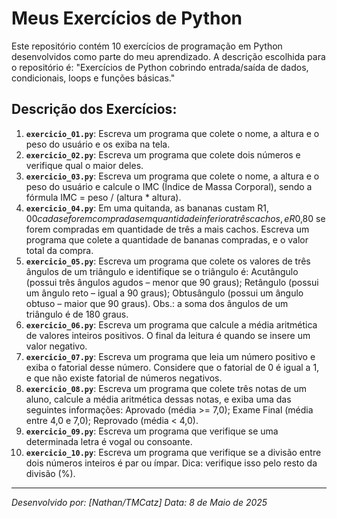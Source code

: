# Meus Exercícios de Python

Este repositório contém 10 exercícios de programação em Python desenvolvidos como parte do meu aprendizado. A descrição escolhida para o repositório é: "Exercícios de Python cobrindo entrada/saída de dados, condicionais, loops e funções básicas."

## Descrição dos Exercícios:

1.  **`exercicio_01.py`**: Escreva um programa que colete o nome, a altura e o peso do usuário e os exiba na tela.
2.  **`exercicio_02.py`**: Escreva um programa que colete dois números e verifique qual o maior deles.
3.  **`exercicio_03.py`**: Escreva um programa que colete o nome, a altura e o peso do usuário e calcule o IMC (Índice de Massa Corporal), sendo a fórmula IMC = peso / (altura * altura).
4.  **`exercicio_04.py`**: Em uma quitanda, as bananas custam R$1,00 cada se forem compradas em quantidade inferior a três cachos, e R$0,80 se forem compradas em quantidade de três a mais cachos. Escreva um programa que colete a quantidade de bananas compradas, e o valor total da compra.
5.  **`exercicio_05.py`**: Escreva um programa que colete os valores de três ângulos de um triângulo e identifique se o triângulo é: Acutângulo (possui três ângulos agudos – menor que 90 graus); Retângulo (possui um ângulo reto – igual a 90 graus); Obtusângulo (possui um ângulo obtuso – maior que 90 graus). Obs.: a soma dos ângulos de um triângulo é de 180 graus.
6.  **`exercicio_06.py`**: Escreva um programa que calcule a média aritmética de valores inteiros positivos. O final da leitura é quando se insere um valor negativo.
7.  **`exercicio_07.py`**: Escreva um programa que leia um número positivo e exiba o fatorial desse número. Considere que o fatorial de 0 é igual a 1, e que não existe fatorial de números negativos.
8.  **`exercicio_08.py`**: Escreva um programa que colete três notas de um aluno, calcule a média aritmética dessas notas, e exiba uma das seguintes informações: Aprovado (média >= 7,0); Exame Final (média entre 4,0 e 7,0); Reprovado (média < 4,0).
9.  **`exercicio_09.py`**: Escreva um programa que verifique se uma determinada letra é vogal ou consoante.
10. **`exercicio_10.py`**: Escreva um programa que verifique se a divisão entre dois números inteiros é par ou ímpar. Dica: verifique isso pelo resto da divisão (%).

---

*Desenvolvido por: [Nathan/TMCatz]*
*Data: 8 de Maio de 2025*
